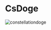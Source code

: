 # CsDoge

![constellationdoge](https://user-images.githubusercontent.com/121312707/235407930-74463874-1f75-498f-9845-ad925ace6c2d.png)
